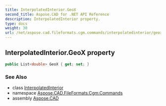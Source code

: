 ```yaml
---
title: InterpolatedInterior.GeoX
second_title: Aspose.CAD for .NET API Reference
description: InterpolatedInterior property. 
type: docs
weight: 30
url: /net/aspose.cad.fileformats.cgm.commands/interpolatedinterior/geox/
---
```

## InterpolatedInterior.GeoX property

```csharp
public List<double> GeoX { get; set; }
```

### See Also

* class [InterpolatedInterior](../)
* namespace [Aspose.CAD.FileFormats.Cgm.Commands](../../interpolatedinterior/)
* assembly [Aspose.CAD](../../../)


